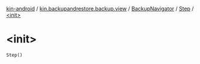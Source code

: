 [kin-android](../../../index.md) / [kin.backupandrestore.backup.view](../../index.md) / [BackupNavigator](../index.md) / [Step](index.md) / [&lt;init&gt;](./-init-.md)

# &lt;init&gt;

`Step()`